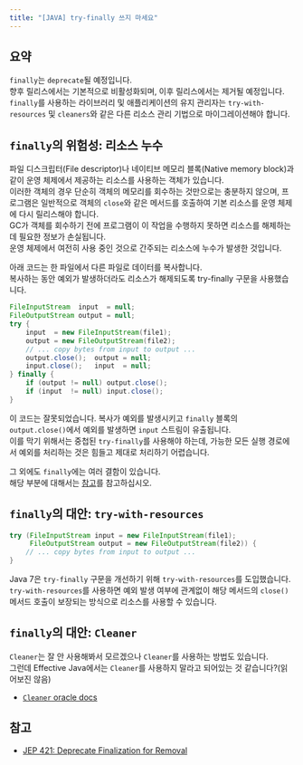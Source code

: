 ```yaml
---
title: "[JAVA] try-finally 쓰지 마세요"
---
```


## 요약
`finally`는 `deprecate`될 예정입니다.  
향후 릴리스에서는 기본적으로 비활성화되며, 이후 릴리스에서는 제거될 예정입니다.  
`finally`를 사용하는 라이브러리 및 애플리케이션의 유지 관리자는 `try-with-resources` 및 `cleaners`와 같은 다른 리소스 관리 기법으로 마이그레이션해야 합니다.  

## `finally`의 위험성: 리소스 누수
파일 디스크립터(File descriptor)나 네이티브 메모리 블록(Native memory block)과 같이 운영 체제에서 제공하는 리소스를 사용하는 객체가 있습니다.  
이러한 객체의 경우 단순히 객체의 메모리를 회수하는 것만으로는 충분하지 않으며, 프로그램은 일반적으로 객체의 `close`와 같은 메서드를 호출하여 기본 리소스를 운영 체제에 다시 릴리스해야 합니다.  
GC가 객체를 회수하기 전에 프로그램이 이 작업을 수행하지 못하면 리소스를 해제하는 데 필요한 정보가 손실됩니다.  
운영 체제에서 여전히 사용 중인 것으로 간주되는 리소스에 누수가 발생한 것입니다.  
  
아래 코드는 한 파일에서 다른 파일로 데이터를 복사합니다.  
복사하는 동안 예외가 발생하더라도 리소스가 해제되도록 try-finally 구문을 사용했습니다.  

```java
FileInputStream  input  = null;
FileOutputStream output = null;
try {
    input  = new FileInputStream(file1);
    output = new FileOutputStream(file2);
    // ... copy bytes from input to output ...
    output.close();  output = null;
    input.close();   input  = null;
} finally {
    if (output != null) output.close();
    if (input  != null) input.close();
}
```

이 코드는 잘못되었습니다.
복사가 예외를 발생시키고 `finally` 블록의 `output.close()`에서 예외를 발생하면 `input` 스트림이 유출됩니다.  
이를 막기 위해서는 중첩된 `try-finally`를 사용해야 하는데, 가능한 모든 실행 경로에서 예외를 처리하는 것은 힘들고 제대로 처리하기 어렵습니다.  

그 외에도 `finally`에는 여러 결함이 있습니다.  
해당 부분에 대해서는 [참고](#참고)를 참고하십시오.

## `finally`의 대안: `try-with-resources`
```java
try (FileInputStream input = new FileInputStream(file1);
     FileOutputStream output = new FileOutputStream(file2)) {
    // ... copy bytes from input to output ...
}
```
Java 7은 `try-finally` 구문을 개선하기 위해 `try-with-resources`를 도입했습니다.  
`try-with-resources`를 사용하면 예외 발생 여부에 관계없이 해당 메서드의 `close()` 메서드 호출이 보장되는 방식으로 리소스를 사용할 수 있습니다.

## `finally`의 대안: `Cleaner`
`Cleaner`는 잘 안 사용해봐서 모르겠으나 `Cleaner`를 사용하는 방법도 있습니다.  
그런데 Effective Java에서는 `Cleaner`를 사용하지 말라고 되어있는 것 같습니다?(읽어보진 않음)  
- [`Cleaner` oracle docs](https://docs.oracle.com/en/java/javase/17/docs/api/java.base/java/lang/ref/Cleaner.html)

## 참고
- [JEP 421: Deprecate Finalization for Removal](https://openjdk.org/jeps/421)
